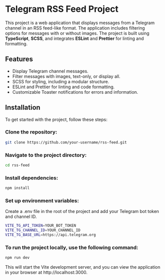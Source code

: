 # Telegram RSS Feed Project

This project is a web application that displays messages from a Telegram channel in an RSS feed-like format. The application includes filtering options for messages with or without images. The project is built using **TypeScript**, **SCSS**, and integrates **ESLint** and **Prettier** for linting and formatting.

## Features

- Display Telegram channel messages.
- Filter messages with images, text-only, or display all.
- SCSS for styling, including a modular structure.
- ESLint and Prettier for linting and code formatting.
- Customizable Toaster notifications for errors and information.

## Installation

To get started with the project, follow these steps:

### Clone the repository:

```bash
git clone https://github.com/your-username/rss-feed.git
```

### Navigate to the project directory:

```bash
cd rss-feed
```

### Install dependencies:

```bash
npm install
```

### Set up environment variables:
Create a .env file in the root of the project and add your Telegram bot token and channel ID.

```bash
VITE_TG_API_TOKEN=YOUR_BOT_TOKEN
VITE_TG_CHANNEL_ID=YOUR_CHANNEL_ID
VITE_TG_BASE_URL=https://api.telegram.org
```

### To run the project locally, use the following command:

```bash
npm run dev
```
This will start the Vite development server, and you can view the application in your browser at http://localhost:3000.
